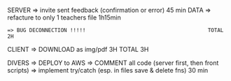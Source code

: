SERVER
    => invite sent feedback (confirmation or error)                 45 min
    DATA => refacture to only 1 teachers file                       1h15min
    
    => BUG DECONNECTION !!!!!                                       TOTAL  2H

CLIENT
    => DOWNLOAD as img/pdf                                          3H
                                                                    TOTAL 3H

DIVERS
    => DEPLOY to AWS
    => COMMENT all code (server first, then front scripts)
    => implement try/catch (esp. in files save & delete fns) 30 min
